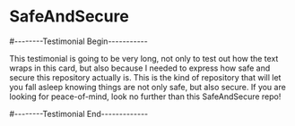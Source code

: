 # SafeAndSecure

#--------Testimonial Begin-----------

This testimonial is going to be very long, not only to test out how the text wraps in this card, but also because I needed to express how safe and secure this repository actually is. This is the kind of repository that will let you fall asleep knowing things are not only safe, but also secure. If you are looking for peace-of-mind, look no further than this SafeAndSecure repo!

#--------Testimonial End-------------
